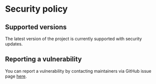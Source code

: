 # Security policy

## Supported versions

The latest version of the project is currently supported with security updates.

## Reporting a vulnerability

You can report a vulnerability by contacting maintainers via GitHub issue page [here](https://github.com/watergis/maplibre-gl-terradraw/issues/new/choose).
